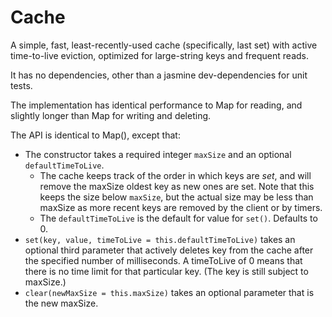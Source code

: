 # Cache

A simple, fast, least-recently-used cache (specifically, last set) with active time-to-live eviction, optimized for large-string keys and frequent reads.

It has no dependencies, other than a jasmine dev-dependencies for unit tests.

The implementation has identical performance to Map for reading, and slightly longer than Map for writing and deleting.

The API is identical to Map(), except that:

- The constructor takes a required integer `maxSize` and an optional `defaultTimeToLive`.
  - The cache keeps track of the order in which keys are _set_, and will remove the maxSize oldest key as new ones are set. Note that this keeps the size below `maxSize`, but the actual size may be less than maxSize as more recent keys are removed by the client or by timers.
  - The `defaultTimeToLive` is the default for value for `set()`. Defaults to 0.
- `set(key, value, timeToLive = this.defaultTimeToLive)` takes an optional third parameter that actively deletes key from the cache after the specified number of milliseconds. A timeToLive of 0 means that there is no time limit for that particular key. (The key is still subject to maxSize.)
- `clear(newMaxSize = this.maxSize)` takes an optional parameter that is the new maxSize.